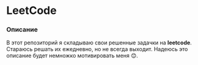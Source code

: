 # LeetCode
### Описание
В этот репозиторий я складываю свои решенные задачки на **leetcode**. Стараюсь решать их ежедневно, но не всегда выходит. Надеюсь это описание будет немножко мотивировать меня 😊.
